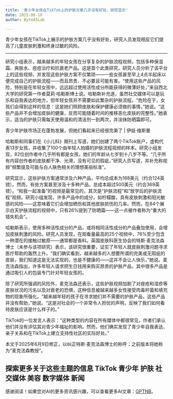 ```yaml
---
title: '青少年女孩在TikTok上的护肤方案几乎没有好处，研究显示'
date: 2025-06-10
author: ByteAILab

---
```


青少年女孩在TikTok上展示的护肤方案几乎没有好处，研究人员发现相反它们提高了儿童皮肤刺激和终身过敏的风险。

---
研究小组表示，越来越多的年轻女孩在分享复杂的护肤流程视频，包括多种保湿霜、爽肤水、痘痘治疗和抗衰老产品。这是首个此类研究，研究人员分析了该平台上的这些视频，并发现这些护肤方案不仅繁琐——一些女孩甚至早上4点半起床以便完成自己的护肤流程——而且昂贵、不必要且可能有害。“使用这些产品的风险，特别是在年轻女孩中，远远超过使用活性成分所能获得的微薄好处，”来自西北大学的研究第一作者莫莉·哈勒斯博士说。哈勒斯补充道，虽然社交媒体可以是玩乐和自我表达的地方，但年轻女孩并不需要如此繁杂的护肤流程。“危险在于，女孩们会得到这样的信息：这是她们照顾皮肤和保护健康必须做的事情，”她说。“这些产品并不会增加皮肤的健康，反而可能随着时间的推移恶化皮肤的完整性。”她表示，适当的护肤只需每天使用温和的清洁剂一到两次，并涂抹防晒霜即可。

青少年护肤市场正在蓬勃发展，但她们看起来已经很完美了 | 伊娃·维斯曼

哈勒斯和同事们在《小儿科》期刊上写道，她们创建了两个TikTok账户，虚构代表13岁女孩，并收集了100个由年轻人拍摄的护肤流程视频的样本。研究小组发现，82位创作者中几乎所有都是女孩，她们的年龄从七岁到十八岁不等。“几乎所有内容创作者的皮肤都干净、光滑，没有可见的瑕疵，”研究人员写道，并补充称视频“频繁提及可能与白人肤色相关的理想美丽标准”。

研究显示，这些护肤方案通常涉及六种产品，平均总成本为168美元（约合124英镑）。然而，有些方案甚至涉及十多种产品，总成本超过500美元（约合369英镑）。“和我一起准备”的视频是最常见的，其次是“护肤流程”和“放学后的护肤流程”视频。研究小组发现，许多产品中的成分，如柠檬酸，具有皮肤刺激和阳光敏感的风险——这意味着它们会增加晒伤和其他皮肤损伤的几率。然而，在84个展示白天护肤流程的视频中，只有26%提到了防晒霜——这一点被作者称为“重大的错失机会”。

哈勒斯表示，使用多种活性成分的产品，或将相同活性成分的产品叠加使用，会增加皮肤刺激的风险。研究人员发现，在观看量最高的25个视频中，76%至少包含一种潜在的接触过敏原——通常都是香料。英国皮肤科医生协会的特斯·麦克法森博士（未参与该项研究）表示，该研究很重要，证实了年轻人就皮肤刺激问题寻求医疗帮助的轰然上升。“我们确实看到，越来越多的人想要所谓的完美或无瑕疵的皮肤，我们知道这是无法实现的，也是不健康的——这并不会让人快乐，”她说。麦克法森指出，许多年轻人请求把生日钱用来购买昂贵的护肤产品，其中很多产品是通过吸引人的包装专门针对年轻女孩的。

除了研究所强调的风险外，麦克法森还表示，这些护肤视频加剧了对痤疮和湿疹等皮肤状况的污名以及对衰老的恐惧，这种信息被越来越多女性接受肉毒杆菌和填充物的现象所强化。“越来越年轻的孩子在寻求她们并不需要的护肤产品，这些产品并没有帮助，”她说。“这是对社会的一个非常令人担忧的声明，反映了我们如何看待皮肤应该是什么样子的。”

TikTok的一位发言人表示：“这种类型的内容在所有媒体中都很常见，作者们承认他们并没有评估其对青少年福祉的影响。然而，他们确实发现了青少年自我表达、亲子关系和在TikTok上建立支持性社区的实际好处。” 

本文于2025年6月9日修正，以纠正特斯·麦克法森博士的称呼；之前版本将她称为“麦克法森教授”。

探索更多关于这些主题的信息 TikTok 青少年 护肤 社交媒体 美容 数字媒体 新闻
---
感谢阅读！如果您对AI的更多资讯感兴趣，可以查看更多AI文章：[GPTNB](https://gptnb.com)。